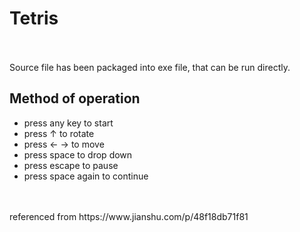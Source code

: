 # Tetris
<br>
<br>
Source file has been packaged into exe file, that can be run directly.<br>

## Method of operation
* press any key to start
* press ↑ to rotate
* press ← → to move
* press space to drop down
* press escape to pause
* press space again to continue
<br>
<br>
referenced from https://www.jianshu.com/p/48f18db71f81
